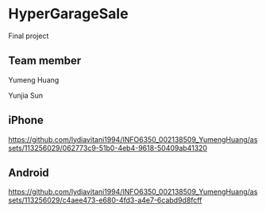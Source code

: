 # HyperGarageSale
Final project

## Team member
Yumeng Huang

Yunjia Sun

## iPhone

https://github.com/lydiavitani1994/INFO6350_002138509_YumengHuang/assets/113256029/062773c9-51b0-4eb4-9618-50409ab41320


## Android



https://github.com/lydiavitani1994/INFO6350_002138509_YumengHuang/assets/113256029/c4aee473-e680-4fd3-a4e7-6cabd9d8fcff

